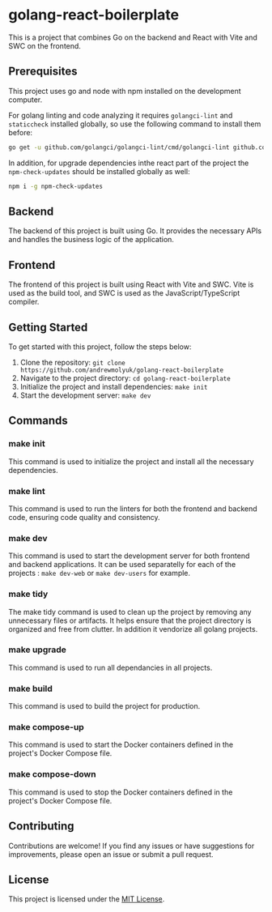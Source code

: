 # golang-react-boilerplate

This is a project that combines Go on the backend and React with Vite and SWC on the frontend.

## Prerequisites

This project uses go and node with npm installed on the development computer.

For golang linting and code analyzing it requires `golangci-lint` and `staticcheck` installed globally, so use the following command to install them before:

```sh
go get -u github.com/golangci/golangci-lint/cmd/golangci-lint github.com/dominikh/go-tools/cmd/staticcheck
```

In addition, for upgrade dependencies inthe react part of the project the `npm-check-updates` should be installed globally as well:

```sh
npm i -g npm-check-updates
```

## Backend

The backend of this project is built using Go. It provides the necessary APIs and handles the business logic of the application.

## Frontend

The frontend of this project is built using React with Vite and SWC. Vite is used as the build tool, and SWC is used as the JavaScript/TypeScript compiler.

## Getting Started

To get started with this project, follow the steps below:

1. Clone the repository: `git clone https://github.com/andrewmolyuk/golang-react-boilerplate`
2. Navigate to the project directory: `cd golang-react-boilerplate`
3. Initialize the project and install dependencies: `make init`
4. Start the development server: `make dev`

## Commands

### make init

This command is used to initialize the project and install all the necessary dependencies.

### make lint

This command is used to run the linters for both the frontend and backend code, ensuring code quality and consistency.

### make dev

This command is used to start the development server for both frontend and backend applications. It can be used separatelly for each of the projects : `make dev-web` or `make dev-users` for example.

### make tidy

The make tidy command is used to clean up the project by removing any unnecessary files or artifacts. It helps ensure that the project directory is organized and free from clutter. In addition it vendorize all golang projects.

### make upgrade

This command is used to run all dependancies in all projects.

### make build

This command is used to build the project for production.

### make compose-up

This command is used to start the Docker containers defined in the project's Docker Compose file.

### make compose-down

This command is used to stop the Docker containers defined in the project's Docker Compose file.

## Contributing

Contributions are welcome! If you find any issues or have suggestions for improvements, please open an issue or submit a pull request.

## License

This project is licensed under the [MIT License](LICENSE.md).
